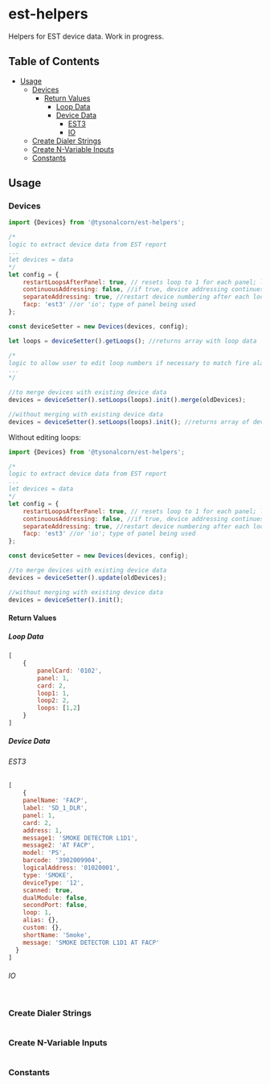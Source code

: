 # est-helpers

Helpers for EST device data. Work in progress.

## Table of Contents

- [Usage](#usage)
  - [Devices](#devices)
    - [Return Values](#return-values)
      - [Loop Data](#loop-data)
      - [Device Data](#device-data)
        - [EST3](#est3)
        - [IO](#io)
  - [Create Dialer Strings](#create-dialer-strings)
  - [Create N-Variable Inputs](#create-n-variable-inputs)
  - [Constants](#constants)

## Usage

### Devices

```javascript
import {Devices} from '@tysonalcorn/est-helpers';

/*
logic to extract device data from EST report
...
let devices = data
*/
let config = {
    restartLoopsAfterPanel: true, // resets loop to 1 for each panel; loops are numbered consecutively by panel and then card otherwise
    continuousAddressing: false, //if true, device addressing continues after each loop, even if on different cards (i.e. loop 3 would start with device 501)
    separateAddressing: true, //restart device numbering after each loop, even if on the same card
    facp: 'est3' //or 'io'; type of panel being used
};

const deviceSetter = new Devices(devices, config);

let loops = deviceSetter().getLoops(); //returns array with loop data

/*
logic to allow user to edit loop numbers if necessary to match fire alarm drawings
...
*/

//to merge devices with existing device data
devices = deviceSetter().setLoops(loops).init().merge(oldDevices);

//without merging with existing device data
devices = deviceSetter().setLoops(loops).init(); //returns array of device objects with loop data included
```

Without editing loops:

```javascript
import {Devices} from '@tysonalcorn/est-helpers';

/*
logic to extract device data from EST report
...
let devices = data
*/
let config = {
    restartLoopsAfterPanel: true, // resets loop to 1 for each panel; loops are numbered consecutively by panel and then card otherwise
    continuousAddressing: false, //if true, device addressing continues after each loop, even if on different cards (i.e. loop 3 would start with device 501)
    separateAddressing: true, //restart device numbering after each loop, even if on the same card. Will restart after panel if restartLoopsAfterPanel is true
    facp: 'est3' //or 'io'; type of panel being used
};

const deviceSetter = new Devices(devices, config);

//to merge devices with existing device data
devices = deviceSetter().update(oldDevices);

//without merging with existing device data
devices = deviceSetter().init();
```

#### Return Values

##### Loop Data

```javascript
[
    {
        panelCard: '0102',
        panel: 1,
        card: 2,
        loop1: 1,
        loop2: 2,
        loops: [1,2]
    }
]
```

##### Device Data

###### EST3

```javascript
[
    {
    panelName: 'FACP',
    label: 'SD_1_DLR',
    panel: 1,
    card: 2,
    address: 1,
    message1: 'SMOKE DETECTOR L1D1',
    message2: 'AT FACP',
    model: 'PS',
    barcode: '3902009904',
    logicalAddress: '01020001',
    type: 'SMOKE',
    deviceType: '12',
    scanned: true,
    dualModule: false,
    secondPort: false,
    loop: 1,
    alias: {},
    custom: {},
    shortName: 'Smoke',
    message: 'SMOKE DETECTOR L1D1 AT FACP'
  }
]
```

###### IO

```javascript
```

### Create Dialer Strings

```javascript
```

### Create N-Variable Inputs

```javascript
```

### Constants
